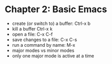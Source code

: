 # Chapter 2: Basic Emacs

* create (or switch to) a buffer: Ctrl-x b
* kill a buffer Ctrl-x k
* open a file: C-x C-f
* save changes to a file: C-x C-s
* run a command by name: M-x
* major modes vs minor modes
* only one major mode is active at a time
